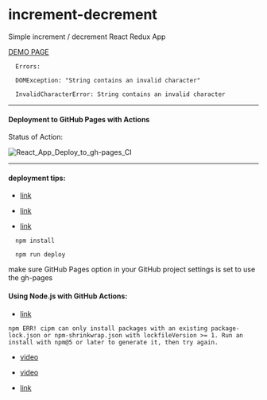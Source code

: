 # increment-decrement
Simple increment / decrement React Redux App

[DEMO PAGE](https://tom2kota.github.io/increment)

```
  Errors:

  DOMException: "String contains an invalid character"

  InvalidCharacterError: String contains an invalid character
```  

-----

#### Deployment to GitHub Pages with Actions


Status of Action:


![React_App_Deploy_to_gh-pages_CI](https://github.com/tom2kota/increment/workflows/React_App_Deploy_to_gh-pages_CI/badge.svg)


----------------------------------------------------

#### deployment tips:


- [link](https://create-react-app.dev/docs/deployment/)


- [link](https://github.com/dceddia/create-react-app-customized)


- [link](https://itnext.io/hosting-a-react-app-for-free-using-github-pages-7328ea04b11c)


```
  npm install
  
  npm run deploy
```

  make sure GitHub Pages option in your GitHub project settings is set to use the gh-pages


#### Using Node.js with GitHub Actions:

- [link](https://help.github.com/en/actions/language-and-framework-guides/using-nodejs-with-github-actions)

```
npm ERR! cipm can only install packages with an existing package-lock.json or npm-shrinkwrap.json with lockfileVersion >= 1. Run an install with npm@5 or later to generate it, then try again.
```

- [video](https://youtu.be/N63C0mkFDFw)

- [video](https://youtu.be/Yg5rpke79X4)

- [link](https://keithweaver.ca/lesson/deploy-react-gh-pages-using-github-actions?s=ytktc)

